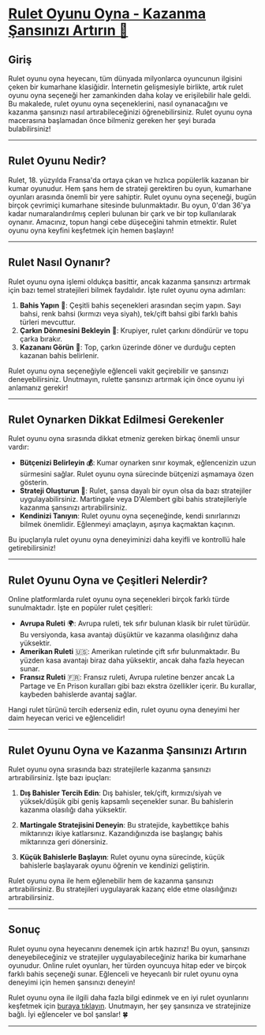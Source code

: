 # [Rulet Oyunu Oyna - Kazanma Şansınızı Artırın 🎰](https://casinotr.link/gWCRZ4)


## Giriş

Rulet oyunu oyna heyecanı, tüm dünyada milyonlarca oyuncunun ilgisini çeken bir kumarhane klasiğidir. İnternetin gelişmesiyle birlikte, artık rulet oyunu oyna seçeneği her zamankinden daha kolay ve erişilebilir hale geldi. Bu makalede, rulet oyunu oyna seçeneklerini, nasıl oynanacağını ve kazanma şansınızı nasıl artırabileceğinizi öğrenebilirsiniz. Rulet oyunu oyna macerasına başlamadan önce bilmeniz gereken her şeyi burada bulabilirsiniz!

---

## Rulet Oyunu Nedir?

Rulet, 18. yüzyılda Fransa'da ortaya çıkan ve hızlıca popülerlik kazanan bir kumar oyunudur. Hem şans hem de strateji gerektiren bu oyun, kumarhane oyunları arasında önemli bir yere sahiptir. Rulet oyunu oyna seçeneği, bugün birçok çevrimiçi kumarhane sitesinde bulunmaktadır. Bu oyun, 0'dan 36'ya kadar numaralandırılmış cepleri bulunan bir çark ve bir top kullanılarak oynanır. Amacınız, topun hangi cebe düşeceğini tahmin etmektir. Rulet oyunu oyna keyfini keşfetmek için hemen başlayın!

---

## Rulet Nasıl Oynanır?

Rulet oyunu oyna işlemi oldukça basittir, ancak kazanma şansınızı artırmak için bazı temel stratejileri bilmek faydalıdır. İşte rulet oyunu oyna adımları:

1. **Bahis Yapın** 🎲: Çeşitli bahis seçenekleri arasından seçim yapın. Sayı bahsi, renk bahsi (kırmızı veya siyah), tek/çift bahsi gibi farklı bahis türleri mevcuttur.
2. **Çarkın Dönmesini Bekleyin** 🔄: Krupiyer, rulet çarkını döndürür ve topu çarka bırakır.
3. **Kazananı Görün** 👀: Top, çarkın üzerinde döner ve durduğu cepten kazanan bahis belirlenir.

Rulet oyunu oyna seçeneğiyle eğlenceli vakit geçirebilir ve şansınızı deneyebilirsiniz. Unutmayın, rulette şansınızı artırmak için önce oyunu iyi anlamanız gerekir!

---

## Rulet Oynarken Dikkat Edilmesi Gerekenler

Rulet oyunu oyna sırasında dikkat etmeniz gereken birkaç önemli unsur vardır:

- **Bütçenizi Belirleyin 💰**: Kumar oynarken sınır koymak, eğlencenizin uzun sürmesini sağlar. Rulet oyunu oyna sürecinde bütçenizi aşmamaya özen gösterin.
- **Strateji Oluşturun 🧠**: Rulet, şansa dayalı bir oyun olsa da bazı stratejiler uygulayabilirsiniz. Martingale veya D'Alembert gibi bahis stratejileriyle kazanma şansınızı artırabilirsiniz.
- **Kendinizi Tanıyın**: Rulet oyunu oyna seçeneğinde, kendi sınırlarınızı bilmek önemlidir. Eğlenmeyi amaçlayın, aşırıya kaçmaktan kaçının.

Bu ipuçlarıyla rulet oyunu oyna deneyiminizi daha keyifli ve kontrollü hale getirebilirsiniz!

---

## Rulet Oyunu Oyna ve Çeşitleri Nelerdir?

Online platformlarda rulet oyunu oyna seçenekleri birçok farklı türde sunulmaktadır. İşte en popüler rulet çeşitleri:

- **Avrupa Ruleti** 🌍: Avrupa ruleti, tek sıfır bulunan klasik bir rulet türüdür. Bu versiyonda, kasa avantajı düşüktür ve kazanma olasılığınız daha yüksektir.
- **Amerikan Ruleti** 🇺🇸: Amerikan ruletinde çift sıfır bulunmaktadır. Bu yüzden kasa avantajı biraz daha yüksektir, ancak daha fazla heyecan sunar.
- **Fransız Ruleti** 🇫🇷: Fransız ruleti, Avrupa ruletine benzer ancak La Partage ve En Prison kuralları gibi bazı ekstra özellikler içerir. Bu kurallar, kaybeden bahislerde avantaj sağlar.

Hangi rulet türünü tercih ederseniz edin, rulet oyunu oyna deneyimi her daim heyecan verici ve eğlencelidir!

---

## Rulet Oyunu Oyna ve Kazanma Şansınızı Artırın

Rulet oyunu oyna sırasında bazı stratejilerle kazanma şansınızı artırabilirsiniz. İşte bazı ipuçları:

1. **Dış Bahisler Tercih Edin**: Dış bahisler, tek/çift, kırmızı/siyah ve yüksek/düşük gibi geniş kapsamlı seçenekler sunar. Bu bahislerin kazanma olasılığı daha yüksektir.
   
2. **Martingale Stratejisini Deneyin**: Bu stratejide, kaybettikçe bahis miktarınızı ikiye katlarsınız. Kazandığınızda ise başlangıç bahis miktarınıza geri dönersiniz.

3. **Küçük Bahislerle Başlayın**: Rulet oyunu oyna sürecinde, küçük bahislerle başlayarak oyunu öğrenin ve kendinizi geliştirin.

Rulet oyunu oyna ile hem eğlenebilir hem de kazanma şansınızı artırabilirsiniz. Bu stratejileri uygulayarak kazanç elde etme olasılığınızı artırabilirsiniz.

---

## Sonuç

Rulet oyunu oyna heyecanını denemek için artık hazırız! Bu oyun, şansınızı deneyebileceğiniz ve stratejiler uygulayabileceğiniz harika bir kumarhane oyunudur. Online rulet oyunları, her türden oyuncuya hitap eder ve birçok farklı bahis seçeneği sunar. Eğlenceli ve heyecanlı bir rulet oyunu oyna deneyimi için hemen şansınızı deneyin!

Rulet oyunu oyna ile ilgili daha fazla bilgi edinmek ve en iyi rulet oyunlarını keşfetmek için [buraya tıklayın](https://casinotr.link/gWCRZ4). Unutmayın, her şey şansınıza ve stratejinize bağlı. İyi eğlenceler ve bol şanslar! 🍀

---
